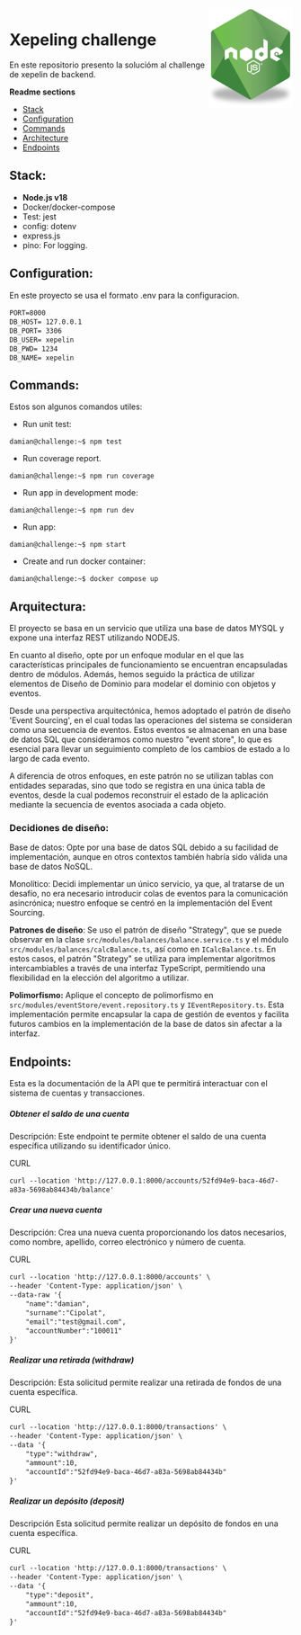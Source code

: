 <img src="https://github.com/damiancipolat/node-bff/blob/master/doc/node.png?raw=true" width="150px" align="right" />

# Xepeling challenge

En este repositorio presento la solucióm al challenge de xepelin de backend.

**Readme sections**

- [Stack](#stack)
- [Configuration](#configuration)
- [Commands](#commands)
- [Architecture](#arquitectura)
- [Endpoints](#endpoints)

## **Stack**:

- **Node.js v18**
- Docker/docker-compose
- Test: jest
- config: dotenv
- express.js
- pino: For logging.

## **Configuration**:

En este proyecto se usa el formato .env para la configuracion.

```console
PORT=8000
DB_HOST= 127.0.0.1
DB_PORT= 3306
DB_USER= xepelin
DB_PWD= 1234
DB_NAME= xepelin
```

## **Commands**:

Estos son algunos comandos utiles:

- Run unit test:

```console
damian@challenge:~$ npm test
```

- Run coverage report.

```console
damian@challenge:~$ npm run coverage
```

- Run app in development mode:

```console
damian@challenge:~$ npm run dev
```

- Run app:

```console
damian@challenge:~$ npm start
```

- Create and run docker container:

```console
damian@challenge:~$ docker compose up
```

## **Arquitectura**:

El proyecto se basa en un servicio que utiliza una base de datos MYSQL y expone una interfaz REST utilizando NODEJS.

En cuanto al diseño, opte por un enfoque modular en el que las características principales de funcionamiento se encuentran encapsuladas dentro de módulos. Además, hemos seguido la práctica de utilizar elementos de Diseño de Dominio para modelar el dominio con objetos y eventos.

Desde una perspectiva arquitectónica, hemos adoptado el patrón de diseño 'Event Sourcing', en el cual todas las operaciones del sistema se consideran como una secuencia de eventos. Estos eventos se almacenan en una base de datos SQL que consideramos como nuestro "event store", lo que es esencial para llevar un seguimiento completo de los cambios de estado a lo largo de cada evento.

A diferencia de otros enfoques, en este patrón no se utilizan tablas con entidades separadas, sino que todo se registra en una única tabla de eventos, desde la cual podemos reconstruir el estado de la aplicación mediante la secuencia de eventos asociada a cada objeto.

### Decidiones de diseño:

Base de datos: Opte por una base de datos SQL debido a su facilidad de implementación, aunque en otros contextos también habría sido válida una base de datos NoSQL.

Monolítico: Decidi implementar un único servicio, ya que, al tratarse de un desafío, no era necesario introducir colas de eventos para la comunicación asincrónica; nuestro enfoque se centró en la implementación del Event Sourcing.

**Patrones de diseño**:
Se uso el patrón de diseño "Strategy", que se puede observar en la clase `src/modules/balances/balance.service.ts` y el módulo `src/modules/balances/calcBalance.ts`, así como en `ICalcBalance.ts`. En estos casos, el patrón "Strategy" se utiliza para implementar algoritmos intercambiables a través de una interfaz TypeScript, permitiendo una flexibilidad en la elección del algoritmo a utilizar.

**Polimorfismo:**
Aplique el concepto de polimorfismo en `src/modules/eventStore/event.repository.ts` y `IEventRepository.ts`. Esta implementación permite encapsular la capa de gestión de eventos y facilita futuros cambios en la implementación de la base de datos sin afectar a la interfaz.

## **Endpoints**:

Esta es la documentación de la API que te permitirá interactuar con el sistema de cuentas y transacciones.

##### Obtener el saldo de una cuenta

Descripción:
Este endpoint te permite obtener el saldo de una cuenta específica utilizando su identificador único.

CURL

```console
curl --location 'http://127.0.0.1:8000/accounts/52fd94e9-baca-46d7-a83a-5698ab84434b/balance'
```

##### Crear una nueva cuenta

Descripción:
Crea una nueva cuenta proporcionando los datos necesarios, como nombre, apellido, correo electrónico y número de cuenta.

CURL

```console
curl --location 'http://127.0.0.1:8000/accounts' \
--header 'Content-Type: application/json' \
--data-raw '{
    "name":"damian",
    "surname":"Cipolat",
    "email":"test@gmail.com",
    "accountNumber":"100011"
}'
```

##### Realizar una retirada (withdraw)

Descripción:
Esta solicitud permite realizar una retirada de fondos de una cuenta específica.

CURL

```console
curl --location 'http://127.0.0.1:8000/transactions' \
--header 'Content-Type: application/json' \
--data '{
    "type":"withdraw",
    "ammount":10,
    "accountId":"52fd94e9-baca-46d7-a83a-5698ab84434b"
}'
```

##### Realizar un depósito (deposit)

Descripción
Esta solicitud permite realizar un depósito de fondos en una cuenta específica.

CURL

```console
curl --location 'http://127.0.0.1:8000/transactions' \
--header 'Content-Type: application/json' \
--data '{
    "type":"deposit",
    "ammount":10,
    "accountId":"52fd94e9-baca-46d7-a83a-5698ab84434b"
}'
```
